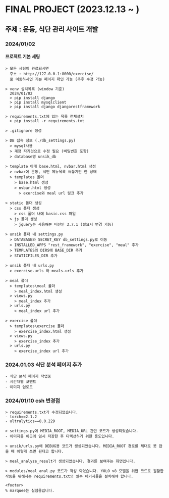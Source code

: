 # FINAL PROJECT (2023.12.13 ~ )

## 주제 : 운동, 식단 관리 사이트 개발 

### 2024/01/02 

#### 프로젝트 기본 세팅
    > 모든 세팅이 완료되시면 
      주소 : http://127.0.0.1:8000/exercise/
      로 이동하시면 기본 페이지 확인 가능 (추후 수정 가능)

    > venv 설치목록 (window 기준)
      2024/01/02
      > pip install django
      > pip install mysqlclient
      > pip install django djangorestframework

    > requirements.txt에 있는 목록 전체설치
      > pip install -r requirements.txt

    > .gitignore 생성

    > DB 접속 정보 (./db_settings.py)
      > mysql사용
      > 계정 자기것으로 수정 필요 (비밀번호 포함)
      > database명 unsik_db

    > template 아래 base.html, nvbar.html 생성
      > nvbar에 운동, 식단 메뉴목록 써놓기만 한 상태 
      > templates 폴더
        > base.html 생성
        > nvbar.html 생성
          > exercise와 meal url 링크 추가

    > static 폴더 생성
      > css 폴더 생성
        > css 폴더 내에 basic.css 파일
      > js 폴더 생성
        > jquery는 사용해본 버전인 3.7.1 (필요시 변경 가능)

    > unsik 폴더 내 settings.py
      > DATABASE와 SECRET_KEY db_settings.py로 이동
      > INSTALLED_APPS "rest_framework", "exercise", "meal" 추가
      > TEMPLATES의 DIRS에 BASE_DIR 추가
      > STATICFILES_DIR 추가
      
    > unsik 폴더 내 urls.py
      > exercise.urls 와 meals.urls 추가

    > meal 폴더
      > templates\meal 폴더
        > meal_index.html 생성
      > views.py 
        > meal_index 추가
      > urls.py
        > meal_index url 추가

    > exercise 폴더
      > templates\exercise 폴더
        > exercise_index.html 생성
      > views.py 
        > exercise_index 추가
      > urls.py
        > exercise_index url 추가

### 2024.01.03 식단 분석 페이지 추가
    - 식단 분석 페이지 작업중 
    - 시간대별 코멘트
    - 이미지 업로드 

### 2024/01/10 csh 변경점
    > requirements.txt가 수정되었습니다.
    - torch==2.1.2
    - ultralytics==8.0.229

    > settings.py에 MEDIA_ROOT, MEDIA_URL 관련 코드가 생성되었습니다.
    - 이미지를 이곳에 임시 저장한 후 디텍션하기 위한 용도입니다.

    > unsik/urls.py에 DEBUG용 코드가 생성되었습니다. MEDIA_ROOT 경로를 제대로 못 잡을 때 이렇게 쓰면 된다고 합니다.

    > meal_analyze_result가 생성되었습니다. 결과를 보여주는 화면입니다.

    > modules/meal_anal.py 코드가 작성 되었습니다. YOLO v8 모델을 위한 코드로 원할한 작동을 위해서는 requirements.txt의 필수 패키지들을 설치해야 합니다.

    <footer>
    % marquee는 실험용입니다.